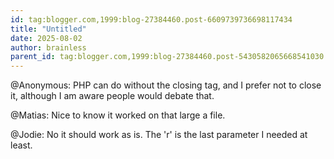 ```yaml
---
id: tag:blogger.com,1999:blog-27384460.post-6609739736698117434
title: "Untitled"
date: 2025-08-02
author: brainless
parent_id: tag:blogger.com,1999:blog-27384460.post-5430582065668541030
---
```


@Anonymous: PHP can do without the closing tag, and I prefer not to close it, although I am aware people would debate that.

@Matias: Nice to know it worked on that large a file.

@Jodie: No it should work as is. The 'r' is the last parameter I needed at least.